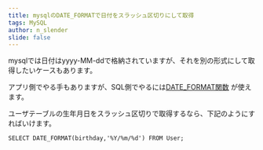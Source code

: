 ```yaml
---
title: mysqlのDATE_FORMATで日付をスラッシュ区切りにして取得
tags: MySQL
author: n_slender
slide: false
---
```

mysqlでは日付はyyyy-MM-ddで格納されていますが、それを別の形式にして取得したいケースもあります。

アプリ側でやる手もありますが、SQL側でやるには[DATE_FORMAT関数](https://dev.mysql.com/doc/refman/5.6/ja/date-and-time-functions.html#function_date-format) が使えます。

ユーザテーブルの生年月日をスラッシュ区切りで取得するなら、下記のようにすればいけます。

```
SELECT DATE_FORMAT(birthday,'%Y/%m/%d') FROM User;
```


